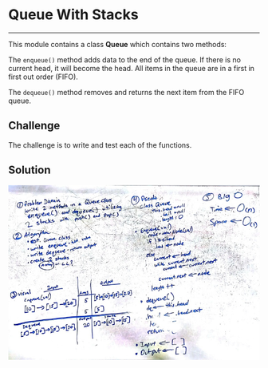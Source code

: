 
# Queue With Stacks
___

This module contains a class **Queue** which contains two methods:

The `enqueue()` method adds data to the end of the queue.  If there is no current head, it will become the head.  All items in the queue are in a first in first out order (FIFO).

The `dequeue()` method removes and returns the next item from the FIFO queue.


## Challenge
The challenge is to write and test each of the functions.

## Solution
![whiteboard](assets/Queue_with_stacks.jpg)
